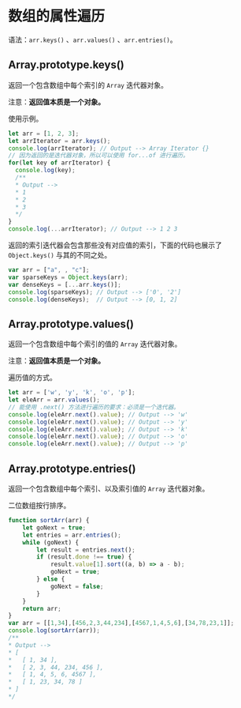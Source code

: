 # 数组的属性遍历

语法：`arr.keys()` 、`arr.values()` 、`arr.entries()`。

## Array.prototype.keys()

返回一个包含数组中每个索引的 `Array` 迭代器对象。

注意：**返回值本质是一个对象。**

使用示例。

```js
let arr = [1, 2, 3];
let arrIterator = arr.keys();
console.log(arrIterator); // Output --> Array Iterator {}
// 因为返回的是迭代器对象，所以可以使用 for...of 进行遍历。
for(let key of arrIterator) {
  console.log(key);
  /**
  * Output -->
  * 1
  * 2
  * 3
  */
}
console.log(...arrIterator); // Output --> 1 2 3
```

返回的索引迭代器会包含那些没有对应值的索引，下面的代码也展示了 `Object.keys()` 与其的不同之处。

```js
var arr = ["a", , "c"];
var sparseKeys = Object.keys(arr);
var denseKeys = [...arr.keys()];
console.log(sparseKeys); // Output --> ['0', '2']
console.log(denseKeys);  // Output --> [0, 1, 2]
```

## Array.prototype.values()

返回一个包含数组中每个索引的值的 `Array` 迭代器对象。

注意：**返回值本质是一个对象。**

遍历值的方式。

```js
let arr = ['w', 'y', 'k', 'o', 'p'];
let eleArr = arr.values();
// 能使用 .next() 方法进行遍历的要求：必须是一个迭代器。
console.log(eleArr.next().value); // Output --> 'w'
console.log(eleArr.next().value); // Output --> 'y'
console.log(eleArr.next().value); // Output --> 'k'
console.log(eleArr.next().value); // Output --> 'o'
console.log(eleArr.next().value); // Output --> 'p'
```

## Array.prototype.entries()

返回一个包含数组中每个索引、以及索引值的 `Array` 迭代器对象。

二位数组按行排序。

```js
function sortArr(arr) {
    let goNext = true;
    let entries = arr.entries();
    while (goNext) {
        let result = entries.next();
        if (result.done !== true) {
            result.value[1].sort((a, b) => a - b);
            goNext = true;
        } else {
            goNext = false;
        }
    }
    return arr;
}
var arr = [[1,34],[456,2,3,44,234],[4567,1,4,5,6],[34,78,23,1]];
console.log(sortArr(arr));
/**
* Output -->
* [
*   [ 1, 34 ],
*   [ 2, 3, 44, 234, 456 ],
*   [ 1, 4, 5, 6, 4567 ],
*   [ 1, 23, 34, 78 ]
* ]
*/
```
